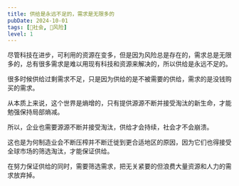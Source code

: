 ```yaml
---
title: 供给是永远不足的，需求是无限多的
pubDate: 2024-10-01
tags: [👫社会, 🌋风险]
level: 1
---
```


尽管科技在进步，可利用的资源在变多，但是因为风险总是存在的，需求总是无限多的，总有很多需求是难以用现有科技和资源来解决的，所以供给是永远不足的。

很多时候供给过剩需求不足，只是因为供给的是不被需要的供给，需求的是没钱购买的需求。

从本质上来说，这个世界是熵增的，只有提供源源不断并接受淘汰的新生命，才能勉强保持局部熵减。

所以，企业也需要源源不断并接受淘汰，供给才会持续，社会才不会崩溃。

这也是为何制造业会不断压榨并不断迁徙到更合适地区的原因，因为它们也得接受全球市场的筛选淘汰，才能保证供给。

在努力保证供给的同时，需要筛选需求，把无关紧要的但浪费大量资源和人力的需求放弃掉。
